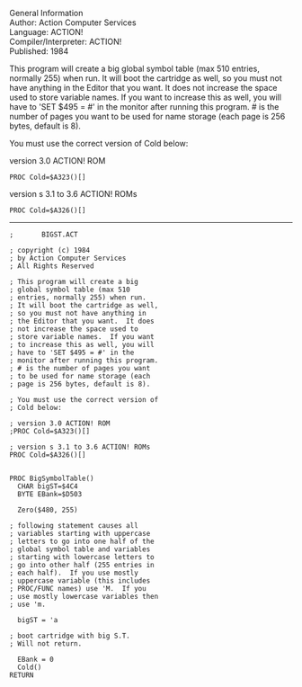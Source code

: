General Information   
Author: 	Action Computer Services   
Language: 	ACTION!   
Compiler/Interpreter: 	ACTION!   
Published: 	1984   
  
This program will create a big global symbol table (max 510 entries, normally 255) when run. It will boot the cartridge as well, so you must not have anything in the Editor that you want.  It does not increase the space used to store variable names.  If you want to increase this as well, you will have to 'SET $495 = #' in the monitor after running this program. # is the number of pages you want to be used for name storage (each page is 256 bytes, default is 8).  
  
You must use the correct version of Cold below:  
  
version 3.0 ACTION! ROM  
```
PROC Cold=$A323()[]
```
  
version s 3.1 to 3.6 ACTION! ROMs  
```
PROC Cold=$A326()[]
```
  
---
  
```
;		BIGST.ACT

; copyright (c) 1984
; by Action Computer Services
; All Rights Reserved

; This program will create a big
; global symbol table (max 510
; entries, normally 255) when run.
; It will boot the cartridge as well,
; so you must not have anything in
; the Editor that you want.  It does
; not increase the space used to
; store variable names.  If you want
; to increase this as well, you will
; have to 'SET $495 = #' in the
; monitor after running this program.
; # is the number of pages you want
; to be used for name storage (each
; page is 256 bytes, default is 8).

; You must use the correct version of
; Cold below:

; version 3.0 ACTION! ROM
;PROC Cold=$A323()[]

; version s 3.1 to 3.6 ACTION! ROMs
PROC Cold=$A326()[]


PROC BigSymbolTable()
  CHAR bigST=$4C4
  BYTE EBank=$D503

  Zero($480, 255)

; following statement causes all
; variables starting with uppercase
; letters to go into one half of the
; global symbol table and variables
; starting with lowercase letters to
; go into other half (255 entries in
; each half).  If you use mostly
; uppercase variable (this includes
; PROC/FUNC names) use 'M.  If you
; use mostly lowercase variables then
; use 'm.

  bigST = 'a

; boot cartridge with big S.T.  
; Will not return.

  EBank = 0
  Cold()
RETURN
```
